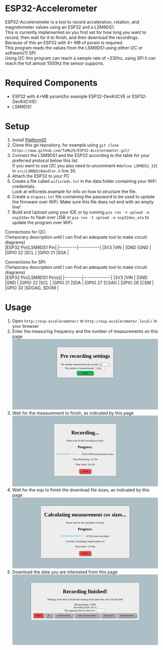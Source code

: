 # ESP32-Accelerometer
ESP32-Accelerometer is a tool to record acceleration, rotation, and magnetometer values using an ESP32 and a LSM9DS1.  
This is currently implemented so you first set for how long you want to record, then wait for it to finish, and then download the recordings.  
Because of this an ESP32 with 4+ MB of psram is required.  
This program reads the values from the LSM9DS1 using either I2C or software(?) SPI.  
Using I2C this program can reach a sample rate of ~230hz, using SPI it can reach the full almost 1000hz the sensor supports.

# Required Components
 * ESP32 with 4+MB psram(for example ESP32-DevKitCVE or ESP32-DevKitCVIE)
 * LSM9DS1

# Setup
 1. Install [PlatformIO](https://docs.platformio.org/en/latest/core/installation.html)
 2. Clone this git repository, for example using `git clone https://www.github.com/ToMe25/ESP32-Accelerometer.git/`
 3. Connect the LSM9DS1 and the ESP32 according to the table for your preferred protocol below this list.  
    If you want to use I2C you also need to uncomment `#define LSM9DS1_I2C` in `src/LSM9DS1Handler.h` line 30.
 4. Attach the ESP32 to your PC
 5. Create a file called `wificreds.txt` in the data folder containing your WiFi credentials.  
    Look at wificreds.example for info on how to structure the file.
 6. Create a `otapass.txt` file containing the password to be used to update the firmware over WiFi. Make sure this file does not end with an empty line!
 7. Build and Upload using your IDE or by running `pio run -t upload -e esp32dev` to flash over USB or `pio run -t upload -e esp32dev_ota` to update the program over WiFi.

Connections for I2C:  
(Temporary description until I can find an adequate tool to make circuit diagrams)  
|ESP32 Pin|LSM9DS1 Pin|
|---------|-----------|
|3V3      |VIN        |
|GND      |GND        |
|GPIO 22  |SCL        |
|GPIO 21  |SDA        |

Connections for SPI:  
(Temporary description until I can find an adequate tool to make circuit diagrams)  
|ESP32 Pin|LSM9DS1 Pin(s)|
|---------|--------------|
|3V3      |VIN           |
|GND      |GND           |
|GPIO 22  |SCL           |
|GPIO 21  |SDA           |
|GPIO 27  |CSAG          |
|GPIO 26  |CSM           |
|GPIO 32  |SDOAG, SDOM   |

# Usage
 1. Open `http://esp-accelerometer/` or `http://esp-accelerometer.local/` in your browser
 2. Enter the measuring frequency and the number of measurements on this page<br/>
 ![pre-recording-settings](https://raw.githubusercontent.com/ToMe25/ESP32-Accelerometer/master/images/pre-recording-settings.png)
 3. Wait for the measurement to finish, as indicated by this page<br/>
 ![recording-please-wait](https://raw.githubusercontent.com/ToMe25/ESP32-Accelerometer/master/images/recording-please-wait.png)
 4. Wait for the esp to finish the download file sizes, as indicated by this page<br/>
 ![calculating-please-wait](https://raw.githubusercontent.com/ToMe25/ESP32-Accelerometer/master/images/calculating-please-wait.png)
 5. Download the data you are interested from this page<br/>
 ![recording-downloads](https://raw.githubusercontent.com/ToMe25/ESP32-Accelerometer/master/images/recording-downloads.png)
